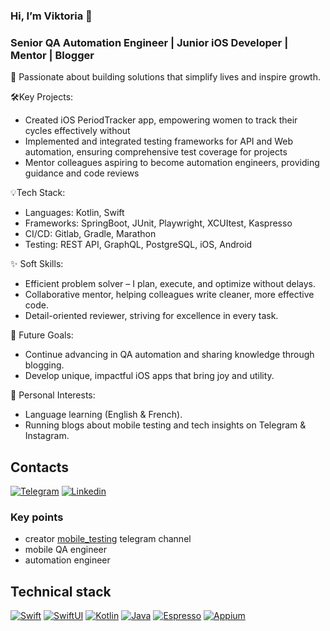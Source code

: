 ### Hi, I’m Viktoria 👋
### Senior QA Automation Engineer | Junior iOS Developer | Mentor | Blogger

🚀 Passionate about building solutions that simplify lives and inspire growth.

🛠️Key Projects:

   - Created iOS PeriodTracker app, empowering women to track their cycles effectively without
   - Implemented and integrated testing frameworks for API and Web automation, ensuring comprehensive test coverage for projects
   - Mentor colleagues aspiring to become automation engineers, providing guidance and code reviews

💡Tech Stack:
   - Languages: Kotlin, Swift
   - Frameworks: SpringBoot, JUnit, Playwright, XCUItest, Kaspresso
   - CI/CD: Gitlab, Gradle, Marathon
   - Testing: REST API, GraphQL, PostgreSQL, iOS, Android
 
✨ Soft Skills:
   - Efficient problem solver – I plan, execute, and optimize without delays.
   - Collaborative mentor, helping colleagues write cleaner, more effective code.
   - Detail-oriented reviewer, striving for excellence in every task.
 
🌱 Future Goals:
   - Continue advancing in QA automation and sharing knowledge through blogging.
   - Develop unique, impactful iOS apps that bring joy and utility.
 
🎨 Personal Interests:
   - Language learning (English & French).
   - Running blogs about mobile testing and tech insights on Telegram & Instagram.

## Contacts

[![Telegram](https://img.shields.io/badge/Telegram-2CA5E0?style=for-the-badge&logo=telegram&logoColor=white)](https://t.me/vinovinka)
[![Linkedin](https://img.shields.io/badge/LinkedIn-0077B5?style=for-the-badge&logo=linkedin&logoColor=white)](https://linkedin.com/in/victoria-vinogradova-b4075a193)

### Key points
- creator [mobile_testing](https://t.me/mobile_testing) telegram channel
- mobile QA engineer
- automation engineer 

## Technical stack
[![Swift](https://img.shields.io/badge/Swift-2CA5E0?style=for-the-badge)]()
[![SwiftUI](https://img.shields.io/badge/SwiftUI-orange?style=for-the-badge)]()
[![Kotlin](https://img.shields.io/badge/Kotlin-green?style=for-the-badge)]()
[![Java](https://img.shields.io/badge/Java-red?style=for-the-badge)]()
[![Espresso](https://img.shields.io/badge/Espresso-brown?style=for-the-badge)]()
[![Appium](https://img.shields.io/badge/Appium-blue?style=for-the-badge)]()

<!-- <div align="center" style="margin: 40px 0">
   <a href="https://github.com/vinovinka/github-profile-views-counter">
       <img width="100px" src="https://komarev.com/ghpvc/?username=vinovinka&color=DE002D">
   </a>
</div> -->
